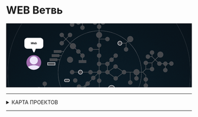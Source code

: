 # WEB Ветвь



![web branch](./web.gif)

---

<details>
<summary> КАРТА ПРОЕКТОВ </summary>

![map Holy_Graph](../Holy_Graph.png)

</details>

---

